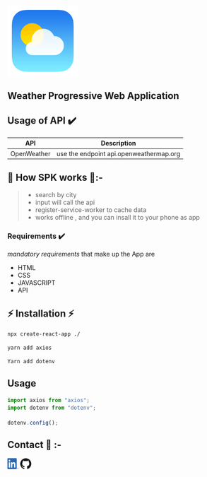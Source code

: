 ##### <img width="160" height="160" src='./public/img/logo.png'/>

## Weather Progressive Web Application

## Usage of API ✔️

| API         | Description                             |
| ----------- | --------------------------------------- |
| OpenWeather | use the endpoint api.openweathermap.org |

## 📱 How SPK works 📱:-

> - search by city
> - input will call the api
> - register-service-worker to cache data
> - works offline , and you can insall it to your phone as app

### Requirements ✔️

_mandatory requirements_ that make up the App are

- HTML
- CSS
- JAVASCRIPT
- API

## ⚡️ Installation ⚡️

```zsh
npx create-react-app ./
```

```zsh
yarn add axios
```

```zsh
Yarn add dotenv
```

## Usage

```javascript
import axios from "axios";
import dotenv from "dotenv";

dotenv.config();
```

## Contact 📲 :-

<a href="https://www.linkedin.com/in/ayman-omer-b2429b1ab"><img src="./public/img/linkdin.png" width="25px" height="25px"/></a> <a href="https://github.com/aymanjebril2"><img src="./public/img/gtihub.png" width="25px" height="25px"/></a>
